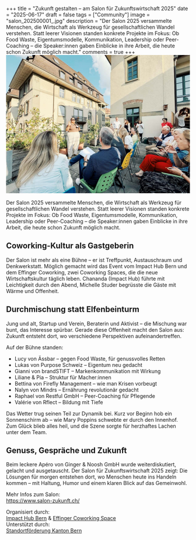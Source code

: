 +++
title = "Zukunft gestalten – am Salon für Zukunftswirtschaft 2025"
date = "2025-06-17"
draft = false
tags = ["Community"]
image = "salon_202500001_.jpg"
description = "Der Salon 2025 versammelte Menschen, die Wirtschaft als Werkzeug für gesellschaftlichen Wandel verstehen. Statt leerer Visionen standen konkrete Projekte im Fokus: Ob Food Waste, Eigentumsmodelle, Kommunikation, Leadership oder Peer-Coaching – die Speaker:innen gaben Einblicke in ihre Arbeit, die heute schon Zukunft möglich macht."
comments = true
+++
![Salon für Zukunftswirtschaft 2025](salon_202500001_.jpg "Salon für Zukunftswirtschaft 2025")

<div class="lead">Der Salon 2025 versammelte Menschen, die Wirtschaft als Werkzeug für gesellschaftlichen Wandel verstehen. Statt leerer Visionen standen konkrete Projekte im Fokus: Ob Food Waste, Eigentumsmodelle, Kommunikation, Leadership oder Peer-Coaching – die Speaker:innen gaben Einblicke in ihre Arbeit, die heute schon Zukunft möglich macht.</div>

## Coworking-Kultur als Gastgeberin

Der Salon ist mehr als eine Bühne – er ist Treffpunkt, Austauschraum und Denkwerkstatt. Möglich gemacht wird das Event vom Impact Hub Bern und dem Effinger Coworking, zwei Coworking Spaces, die die neue Wirtschaftskultur täglich leben. Chananda (Impact Hub) führte mit Leichtigkeit durch den Abend, Michelle Studer begrüsste die Gäste mit Wärme und Offenheit.

## Durchmischung statt Elfenbeinturm

Jung und alt, Startup und Verein, Beraterin und Aktivist – die Mischung war bunt, das Interesse spürbar. Gerade diese Offenheit macht den Salon aus: Zukunft entsteht dort, wo verschiedene Perspektiven aufeinandertreffen.

Auf der Bühne standen:

* Lucy von Ässbar – gegen Food Waste, für genussvolles Retten
* Lukas von Purpose Schweiz – Eigentum neu gedacht
* Gianni von brandSTIFT – Markenkommunikation mit Wirkung
* Liliane & Pia – Struktur für Macher:innen
* Bettina von Firefly Management – wie man Krisen vorbeugt
* Nalyn von Mindrs – Ernährung revolutionär gedacht
* Raphael von Restful GmbH – Peer-Coaching für Pflegende
* Valérie von Rflect – Bildung mit Tiefe

Das Wetter trug seinen Teil zur Dynamik bei. Kurz vor Beginn hob ein Sonnenschirm ab – wie Mary Poppins schwebte er durch den Innenhof. Zum Glück blieb alles heil, und die Szene sorgte für herzhaftes Lachen unter dem Team.

## Genuss, Gespräche und Zukunft

Beim leckere Apéro von Ginger & Noosh GmbH wurde weiterdiskutiert, gelacht und ausgetauscht. Der Salon für Zukunftswirtschaft 2025 zeigt: Die Lösungen für morgen entstehen dort, wo Menschen heute ins Handeln kommen – mit Haltung, Humor und einem klaren Blick auf das Gemeinwohl.

Mehr Infos zum Salon:\
https://www.salon-zukunft.ch/

Organisiert durch:\
[Impact Hub Bern](https://bern.impacthub.net/) & [Effinger Coworking Space](https://www.effinger.ch/)\
Unterstützt durch:\
[Standortförderung Kanton Bern](https://www.berninvest.be.ch/en/start.html)

